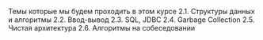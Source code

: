 Темы которые мы будем проходить в этом курсе
2.1. Структуры данных и алгоритмы
2.2. Ввод-вывод
2.3. SQL, JDBC
2.4. Garbage Collection
2.5. Чистая архитектура
2.6. Алгоритмы на собеседовании
